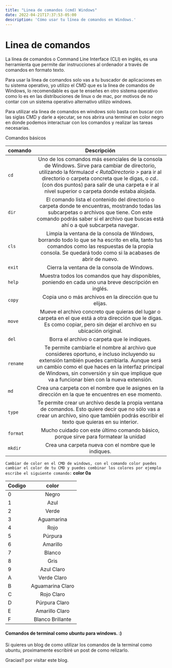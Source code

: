 ```yaml
---
title: "Linea de comandos (cmd) Windows"
date: 2022-04-21T17:37:53-05:00
description: 'Cómo usar tu línea de comandos en Windows.'
---
```

# Linea de comandos

La línea de comandos o Command Line Interface (CLI) en inglés, es una herramienta que permite dar instrucciones al ordenador a través de comandos en formato texto.

Para usar la linea de comandos solo vas a tu buscador de aplicaciones en tu sistema operativo, yo utilizo el CMD que es la linea de comandos de Windows, lo recomendable es que te enseñes en otro sistema operativo como lo es en las distribuciones de linux o de mac, por motivos de no contar con un sistema operativo alternativo utilizo windows.

Para utilizar ela linea de comandos en windows solo basta con buscar con las siglas CMD y darle a ejecutar, se nos abrira una terminal en color negro en donde podemos interactuar con los comandos y realizar las tareas necesarias.

Comandos básicos


| comando    |                                                                                                                                                    Descripción                                                                                                                                                    |
| ---------- | :-----------------------------------------------------------------------------------------------------------------------------------------------------------------------------------------------------------------------------------------------------------------------------------------------------------------: |
| `cd`     | Uno de los comandos más esenciales de la consola de Windows. Sirve para cambiar de directorio, utilizando la fórmula*cd < RutaDirectorio >* para ir al directorio o carpeta concreta que le digas, o *cd..* (con dos puntos) para salir de una carpeta e ir al nivel superior o carpeta donde estaba alojada. |
| `dir`    |                                          El comando lista el contenido del directorio o carpeta donde te encuentras, mostrando todas las subcarpetas o archivos que tiene. Con este comando podrás saber si el archivo que buscas está ahí o a qué subcarpeta navegar.                                          |
| `cls`    |                                                    Limpia la ventana de la consola de Windows, borrando todo lo que se ha escrito en ella, tanto tus comandos como las respuestas de la propia consola. Se quedará todo como si la acabases de abrir de nuevo.                                                    |
| `exit`   |                                                                                                                                     Cierra la ventana de la consola de Windows.                                                                                                                                     |
| `help`   |                                                                                                       Muestra todos los comandos que hay disponibles, poniendo en cada uno una breve descripción en inglés.                                                                                                       |
| `copy `  |                                                                                                                              Copia uno o más archivos en la dirección que tu elijas.                                                                                                                              |
| `move`   |                                                                   Mueve el archivo concreto que quieras del lugar o carpeta en el que está a otra dirección que le digas. Es como copiar, pero sin dejar el archivo en su ubicación original.                                                                   |
| `del`    |                                                                                                                                     Borra el archivo o carpeta que le indiques.                                                                                                                                     |
| `rename` |         Te permite cambiarle el nombre al archivo que consideres oportuno, e incluso incluyendo su extensión también puedes cambiarla. Aunque será un cambio como el que haces en la interfaz principal de Windows, sin conversión y sin que implique que va a funcionar bien con la nueva extensión.         |
| `md`     |                                                                                                       Crea una carpeta con el nombre que le asignes en la dirección en la que te encuentres en ese momento.                                                                                                       |
| `type`   |                                                           Te permite crear un archivo desde la propia ventana de comandos. Esto quiere decir que no sólo vas a crear un archivo, sino que también podrás escribir el texto que quieras en su interior.                                                           |
| `format` |                                                                                                                Mucho cuidado con este último comando básico, porque sirve para formatear la unidad                                                                                                                |
| `mkdir`  |                                                                                                                                Crea una carpeta nueva con el nombre que le indiques.                                                                                                                                |





`Cambiar de color en el CMD de windows, con el comando color puedes cambiar el color de tu CMD y puedes combinar los colores por ejemplo escribe el siguiente comando:` **color 0a**


| Codigo |      color      |
| ------ | :--------------: |
| 0      |      Negro      |
| 1      |       Azul       |
| 2      |      Verde      |
| 3      |    Aguamarina    |
| 4      |       Rojo       |
| 5      |     Púrpura     |
| 6      |     Amarillo     |
| 7      |      Blanco      |
| 8      |       Gris       |
| 9      |    Azul Claro    |
| A      |   Verde Claro   |
| B      | Aguamarina Claro |
| C      |    Rojo Claro    |
| D      |  Púrpura Claro  |
| E      |  Amarillo Claro  |
| F      | Blanco Brillante |

#### Comandos de terminal como ubuntu para windows. :)

Si quieres un blog de como utilizar los comandos de la terminal como ubuntu, proximamente escribiré un post de como relizarlo.

Gracias!! por visitar este blog.
